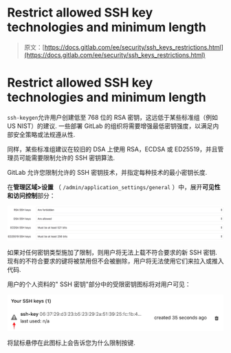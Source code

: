 # Restrict allowed SSH key technologies and minimum length

> 原文：[https://docs.gitlab.com/ee/security/ssh_keys_restrictions.html](https://docs.gitlab.com/ee/security/ssh_keys_restrictions.html)

# Restrict allowed SSH key technologies and minimum length[](#restrict-allowed-ssh-key-technologies-and-minimum-length "Permalink")

`ssh-keygen`允许用户创建低至 768 位的 RSA 密钥，这远低于某些标准组（例如 US NIST）的建议. 一些部署 GitLab 的组织将需要增强最低密钥强度，以满足内部安全策略或法规遵从性.

同样，某些标准组建议在较旧的 DSA 上使用 RSA，ECDSA 或 ED25519，并且管理员可能需要限制允许的 SSH 密钥算法.

GitLab 允许您限制允许的 SSH 密钥技术，并指定每种技术的最小密钥长度.

在**管理区域>设置** （ `/admin/application_settings/general` ）中，展开**可见性和访问控制**部分：

[![SSH keys restriction admin settings](img/f9be0028bdcfdf495f7fd0f148de5214.png)](img/ssh_keys_restrictions_settings.png)

如果对任何密钥类型施加了限制，则用户将无法上载不符合要求的新 SSH 密钥. 现有的不符合要求的键将被禁用但不会被删除，用户将无法使用它们来拉入或推入代码.

用户的个人资料的" SSH 密钥"部分中的受限密钥图标将对用户可见：

[![Restricted SSH key icon](img/0a8b584e09781bad1c374f8badc0a12c.png)](img/ssh_keys_restricted_key_icon.png)

将鼠标悬停在此图标上会告诉您为什么限制按键.